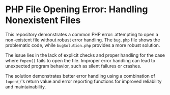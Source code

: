 # PHP File Opening Error: Handling Nonexistent Files

This repository demonstrates a common PHP error: attempting to open a non-existent file without robust error handling.  The `bug.php` file shows the problematic code, while `bugSolution.php` provides a more robust solution.

The issue lies in the lack of explicit checks and proper handling for the case where `fopen()` fails to open the file.  Improper error handling can lead to unexpected program behavior, such as silent failures or crashes.

The solution demonstrates better error handling using a combination of `fopen()`'s return value and error reporting functions for improved reliability and maintainability. 